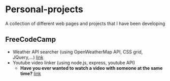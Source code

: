 # Personal-projects
A collection of different web pages and projects that I have been developing


FreeCodeCamp
---

- Weather API searcher (using OpenWeatherMap API, CSS grid, JQuery,...) [link](../../tree/master/FreeCodeCamp/WeatherAPI)
- Youtube video linker (using node.js, express, youtube API) 
  - **Have you ever wanted to watch a video with someone at the same time?** [link](../../tree/master/Linked-Youtube-Player)
